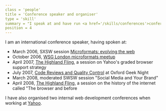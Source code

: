 ```yaml
---
class = 'people'
title = 'Conference speaker and organiser'
type = 'skill'
summary = "I speak at and have run <a href='/skills/conferences'>conferences</a>"
position = 4
---
```


I am an international conference speaker, having spoken at:

  * March 2006, SXSW session [Microformats: evolving the web][sxsw06]
  * October 2006, [WSG London microformats meetup][wsg]
  * April 2007, [The Highland Fling][hf07], a session on Yahoo's graded
    browser support strategy
  * July 2007, [Code Reviews and Quality Control][crqc] at Oxford Geek Night
  * March 2008, moderated SWSW session "Social Media and Your Brand"
  * April 2008, [The Highland Fling][hf08], a session on the history of the
    internet called "The browser and before

[sxsw06]: http://microformats.org/wiki/events/2006-03-13-sxsw-microformats
[wsg]: http://microformats.org/wiki/events/2006-10-19-wsg-microformats-meetup
[hf07]: http://lanyrd.com/2007/the-highland-fling/
[crqc]: http://lanyrd.com/2007/oxford-geek-night-3/sdywc/
[hf08]: http://lanyrd.com/2008/the-highland-fling/

I have also organised two internal web development conferences when working at
[Yahoo][y].

[y]: /employment/yahoo
